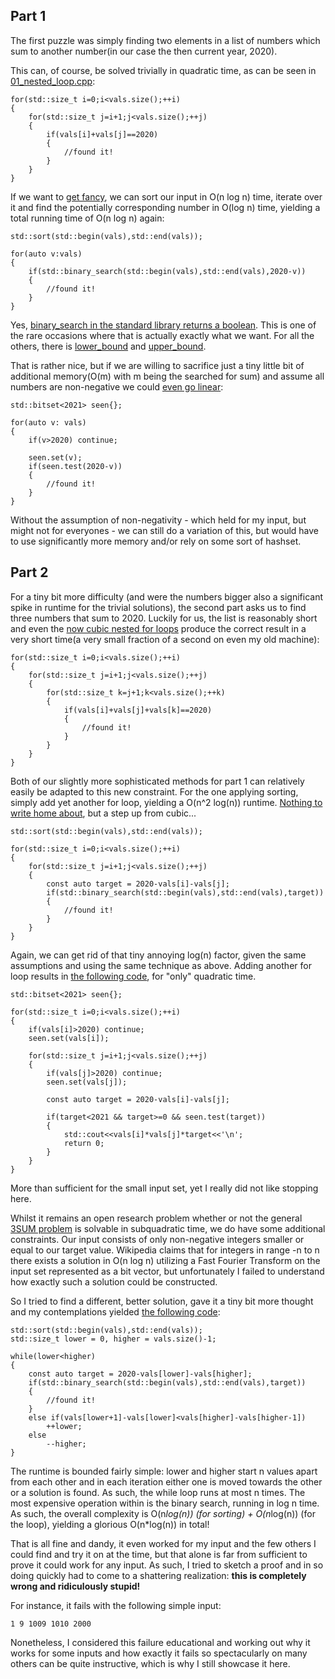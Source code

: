 ## Part 1

The first puzzle was simply finding two elements in a list of numbers which sum to another number(in our case the then current year, 2020). 

This can, of course, be solved trivially in quadratic time, as can be seen in [01_nested_loop.cpp](01_nested_loop.cpp):
	
	for(std::size_t i=0;i<vals.size();++i)
	{
		for(std::size_t j=i+1;j<vals.size();++j)
		{
			if(vals[i]+vals[j]==2020)
			{
				//found it!
			}
		}
	}

If we want to [get fancy](01_binary_search.cpp), we can sort our input in O(n log n) time, iterate over it and find the potentially corresponding number in O(log n) time, yielding a total running time of O(n log n) again:

	std::sort(std::begin(vals),std::end(vals));
		
	for(auto v:vals)
	{
		if(std::binary_search(std::begin(vals),std::end(vals),2020-v))
		{
			//found it!
		}
	}

Yes, [binary_search in the standard library returns a boolean](https://en.cppreference.com/w/cpp/algorithm/binary_search). This is one of the rare occasions where that is actually exactly what we want. For all the others, there is [lower_bound](https://en.cppreference.com/w/cpp/algorithm/lower_bound) and [upper_bound](https://en.cppreference.com/w/cpp/algorithm/upper_bound).

That is rather nice, but if we are willing to sacrifice just a tiny little bit of additional memory(O(m) with m being the searched for sum) and assume all numbers are non-negative we could [even go linear](01.cpp):

	std::bitset<2021> seen{};
		
	for(auto v: vals)
	{
		if(v>2020) continue;
		
		seen.set(v);
		if(seen.test(2020-v))
		{
			//found it!
		}
	}

Without the assumption of non-negativity - which held for my input, but might not for everyones -  we can still do a variation of this, but would have to use significantly more memory and/or rely on some sort of hashset.

## Part 2

For a tiny bit more difficulty (and were the numbers bigger also a significant spike in runtime for the trivial solutions), the second part asks us to find three numbers that sum to 2020. Luckily for us, the list is reasonably short and even the [now cubic nested for loops](02_nested_loop.cpp) produce the correct result in a very short time(a very small fraction of a second on even my old machine):
	
	for(std::size_t i=0;i<vals.size();++i)
	{
		for(std::size_t j=i+1;j<vals.size();++j)
		{
			for(std::size_t k=j+1;k<vals.size();++k)
			{
				if(vals[i]+vals[j]+vals[k]==2020)
				{
					//found it!
				}
			}
		}
	}

Both of our slightly more sophisticated methods for part 1 can relatively easily be adapted to this new constraint. For the one applying sorting, simply add yet another for loop, yielding a O(n^2 log(n)) runtime. [Nothing to write home about](02_binary_search.cpp), but a step up from cubic...
	
	std::sort(std::begin(vals),std::end(vals));
		
	for(std::size_t i=0;i<vals.size();++i)
	{
		for(std::size_t j=i+1;j<vals.size();++j)
		{
			const auto target = 2020-vals[i]-vals[j];
			if(std::binary_search(std::begin(vals),std::end(vals),target))
			{
				//found it!
			}
		}
	}

Again, we can get rid of that tiny annoying log(n) factor, given the same assumptions and using the same technique as above. Adding another for loop results in [the following code](02.cpp), for "only" quadratic time.

	std::bitset<2021> seen{};
		
	for(std::size_t i=0;i<vals.size();++i)
	{
		if(vals[i]>2020) continue;
		seen.set(vals[i]);
		
		for(std::size_t j=i+1;j<vals.size();++j)
		{
			if(vals[j]>2020) continue;
			seen.set(vals[j]);
			
			const auto target = 2020-vals[i]-vals[j];
			
			if(target<2021 && target>=0 && seen.test(target))
			{
				std::cout<<vals[i]*vals[j]*target<<'\n';
				return 0;
			}
		}
	}

More than sufficient for the small input set, yet I really did not like stopping here. 

Whilst it remains an open research problem whether or not the general [3SUM problem](https://en.wikipedia.org/wiki/3SUM) is solvable in subquadratic time, we do have some additional constraints. Our input consists of only non-negative integers smaller or equal to our target value. Wikipedia claims that for integers in range -n to n there exists a solution in O(n log n) utilizing a Fast Fourier Transform on the input set represented as a bit vector, but unfortunately I failed to understand how exactly such a solution could be constructed.

So I tried to find a different, better solution, gave it a tiny bit more thought and my contemplations yielded [the following code](02_wrong.cpp):

	std::sort(std::begin(vals),std::end(vals));	
	std::size_t lower = 0, higher = vals.size()-1;
	
	while(lower<higher)
	{
		const auto target = 2020-vals[lower]-vals[higher];
		if(std::binary_search(std::begin(vals),std::end(vals),target))
		{
			//found it!
		}
		else if(vals[lower+1]-vals[lower]<vals[higher]-vals[higher-1])
			++lower;
		else
			--higher;
	}

The runtime is bounded fairly simple: lower and higher start n values apart from each other and in each iteration either one is moved towards the other or a solution is found. As such, the while loop runs at most n times. The most expensive operation within is the binary search, running in log n time. As such, the overall complexity is O(n*log(n)) (for sorting) + O(n*log(n)) (for the loop), yielding a glorious O(n*log(n)) in total!

That is all fine and dandy, it even worked for my input and the few others I could find and try it on at the time, but that alone is far from sufficient to prove it could work for any input. As such, I tried to sketch a proof and in so doing quickly had to come to a shattering realization: **this is completely wrong and ridiculously stupid!**

For instance, it fails with the following simple input: 

	1 9 1009 1010 2000

Nonetheless, I considered this failure educational and working out why it works for some inputs and how exactly it fails so spectacularly on many others can be quite instructive, which is why I still showcase it here.
